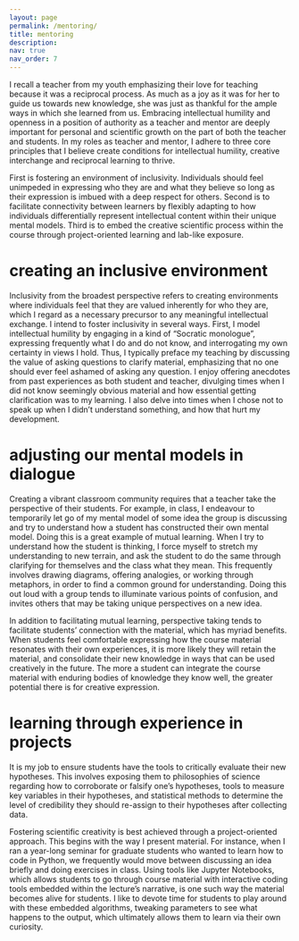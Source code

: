 ```yaml
---
layout: page
permalink: /mentoring/
title: mentoring
description:
nav: true
nav_order: 7
---
```


I recall a teacher from my youth emphasizing their love for teaching because it was a reciprocal process. As much as a joy as it was for her to guide us towards new knowledge, she was just as thankful for the ample ways in which she learned from us. Embracing intellectual humility and openness in a position of authority as a teacher and mentor are deeply important for personal and scientific growth on the part of both the teacher and students. In my roles as teacher and mentor, I adhere to three core principles that I believe create conditions for intellectual humility, creative interchange and reciprocal learning to thrive.

First is fostering an environment of inclusivity. Individuals should feel unimpeded in expressing who they are and what they believe so long as their expression is imbued with a deep respect for others. Second is to facilitate connectivity between learners by flexibly adapting to how individuals differentially represent intellectual content within their unique mental models. Third is to embed the creative scientific process within the course through project-oriented learning and lab-like exposure.

# creating an inclusive environment

Inclusivity from the broadest perspective refers to creating environments where individuals feel that they are valued inherently for who they are, which I regard as a necessary precursor to any meaningful intellectual exchange. I intend to foster inclusivity in several ways. First, I model intellectual humility by engaging in a kind of “Socratic monologue”, expressing frequently what I do and do not know, and interrogating my own certainty in views I hold. Thus, I typically preface my teaching by discussing the value of asking questions to clarify material, emphasizing that no one should ever feel ashamed of asking any question. I enjoy offering anecdotes from past experiences as both student and teacher, divulging times when I did not know seemingly obvious material and how essential getting clarification was to my learning. I also delve into times when I chose not to speak up when I didn’t understand something, and how that hurt my development.

# adjusting our mental models in dialogue

Creating a vibrant classroom community requires that a teacher take the perspective of their students. For example, in class, I endeavour to temporarily let go of my mental model of some idea the group is discussing and try to understand how a student has constructed their own mental model. Doing this is a great example of mutual learning. When I try to understand how the student is thinking, I force myself to stretch my understanding to new terrain, and ask the student to do the same through clarifying for themselves and the class what they mean. This frequently involves drawing diagrams, offering analogies, or working through metaphors, in order to find a common ground for understanding. Doing this out loud with a group tends to illuminate various points of confusion, and invites others that may be taking unique perspectives on a new idea.

In addition to facilitating mutual learning, perspective taking tends to facilitate students’ connection with the material, which has myriad benefits. When students feel comfortable expressing how the course material resonates with their own experiences, it is more likely they will retain the material, and consolidate their new knowledge in ways that can be used creatively in the future. The more a student can integrate the course material with enduring bodies of knowledge they know well, the greater potential there is for creative expression.

# learning through experience in projects

It is my job to ensure students have the tools to critically evaluate their new hypotheses. This involves exposing them to philosophies of science regarding how to corroborate or falsify one’s hypotheses, tools to measure key variables in their hypotheses, and statistical methods to determine the level of credibility they should re-assign to their hypotheses after collecting data.

Fostering scientific creativity is best achieved through a project-oriented approach. This begins with the way I present material. For instance, when I ran a year-long seminar for graduate students who wanted to learn how to code in Python, we frequently would move between discussing an idea briefly and doing exercises in class. Using tools like Jupyter Notebooks, which allows students to go through course material with interactive coding tools embedded within the lecture’s narrative, is one such way the material becomes alive for students. I like to devote time for students to play around with these embedded algorithms, tweaking parameters to see what happens to the output, which ultimately allows them to learn via their own curiosity.
